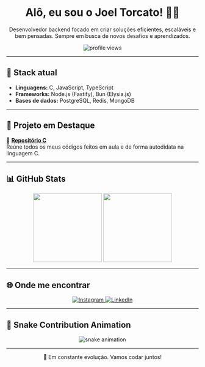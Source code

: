 <h1 align="center">Alô, eu sou o Joel Torcato! 👨‍💻</h1>

<p align="center">
  Desenvolvedor backend focado em criar soluções eficientes, escaláveis e bem pensadas.  
  Sempre em busca de novos desafios e aprendizados.
</p>

<p align="center">
  <img src="https://komarev.com/ghpvc/?username=joeltorcato&color=333333&style=for-the-badge" alt="profile views">
</p>

---

## 🧰 Stack atual

- **Linguagens:** C, JavaScript, TypeScript  
- **Frameworks:** Node.js (Fastify), Bun (Elysia.js)  
- **Bases de dados:** PostgreSQL, Redis, MongoDB

---

## 🚀 Projeto em Destaque

🔹 [**Repositório C**](https://github.com/joeltorcato/C)  
Reúne todos os meus códigos feitos em aula e de forma autodidata na linguagem C.

---

## 📊 GitHub Stats

<div align="center">
  <img height="180em" src="https://github-readme-stats.vercel.app/api?username=joeltorcato&show_icons=true&theme=dracula&include_all_commits=true&count_private=true"/>
  <img height="180em" src="https://github-readme-stats.vercel.app/api/top-langs/?username=joeltorcato&layout=compact&langs_count=16&theme=dracula"/>
</div>

---

## 🌐 Onde me encontrar

<p align="center">
  <a href="https://www.instagram.com/joeltorcato/" target="_blank">
    <img src="https://img.shields.io/badge/-Instagram-%23E4405F?style=for-the-badge&logo=instagram&logoColor=white" alt="Instagram">
  </a>
  <a href="https://www.linkedin.com/in/joeltorcato/" target="_blank">
    <img src="https://img.shields.io/badge/-LinkedIn-%230077B5?style=for-the-badge&logo=linkedin&logoColor=white" alt="LinkedIn">
  </a>
</p>

---

## 🐍 Snake Contribution Animation

<p align="center">
  <img src="https://github.com/joeltorcato/joeltorcato/blob/output/dist/github-contribution-grid-snake.svg" alt="snake animation">
</p>

---

<p align="center">🌱 Em constante evolução. Vamos codar juntos!</p>
